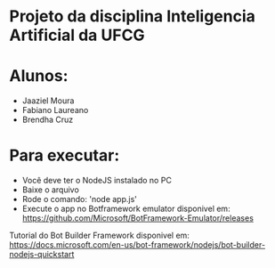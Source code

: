 # Projeto da disciplina Inteligencia Artificial da UFCG

# Alunos:
  * Jaaziel Moura
  * Fabiano Laureano
  * Brendha Cruz

# Para executar:
  * Você deve ter o NodeJS instalado no PC
  * Baixe o arquivo
  * Rode o comando: 'node app.js'
  * Execute o app no Botframework emulator disponivel em: https://github.com/Microsoft/BotFramework-Emulator/releases
  
 Tutorial do Bot Builder Framework disponivel em: https://docs.microsoft.com/en-us/bot-framework/nodejs/bot-builder-nodejs-quickstart
